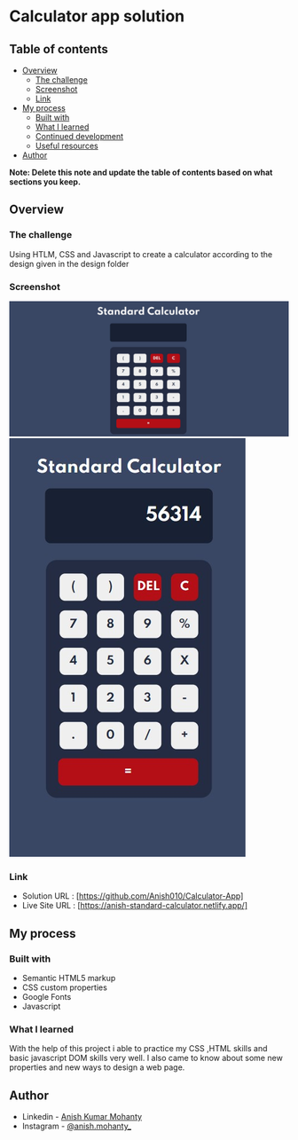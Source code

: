 # Calculator app solution

## Table of contents

- [Overview](#overview)
  - [The challenge](#the-challenge)
  - [Screenshot](#screenshot)
  - [Link](#Link)
- [My process](#my-process)
  - [Built with](#built-with)
  - [What I learned](#what-i-learned)
  - [Continued development](#continued-development)
  - [Useful resources](#useful-resources)
- [Author](#author)

**Note: Delete this note and update the table of contents based on what sections you keep.**

## Overview

### The challenge

Using HTLM, CSS and Javascript to create a calculator according to the design given in the design folder

### Screenshot

![Dekstop Design preview for the Order summary card coding challenge](./design/Desktop.jpg)
![Mobile Design preview for the Order summary card coding challenge](./design/Mobile.jpg)

### Link

- Solution URL : [https://github.com/Anish010/Calculator-App]
- Live Site URL : [https://anish-standard-calculator.netlify.app/]

## My process

### Built with

- Semantic HTML5 markup
- CSS custom properties
- Google Fonts
- Javascript

### What I learned

With the help of this project i able to practice my CSS ,HTML skills and basic javascript DOM skills very well. I also came to know about some new properties and new ways to design a web page.

## Author

- Linkedin - [Anish Kumar Mohanty](https://www.linkedin.com/in/anish-kumar-mohanty-68a019216/)
- Instagram - [@anish.mohanty\_](https://www.instagram.com/anish.mohanty_/)
